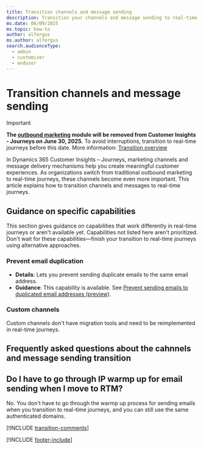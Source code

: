 ```yaml
---
title: Transition channels and message sending
description: Transition your channels and message sending to real-time journeys in Dynamics 365 Customer Insights - Journeys.
ms.date: 06/09/2025
ms.topic: how-to
author: alfergus
ms.author: alfergus
search.audienceType: 
  - admin
  - customizer
  - enduser
---
```


# Transition channels and message sending

> [!IMPORTANT]
> **The [outbound marketing](user-guide.md) module will be removed from Customer Insights - Journeys on June 30, 2025.** To avoid interruptions, transition to real-time journeys before this date. More information: [Transition overview](transition-overview.md)

In Dynamics 365 Customer Insights – Journeys, marketing channels and message delivery mechanisms help you create meaningful customer experiences. As organizations switch from traditional outbound marketing to real-time journeys, these channels become even more important. This article explains how to transition channels and messages to real-time journeys.

## Guidance on specific capabilities

This section gives guidance on capabilities that work differently in real-time journeys or aren't available yet. Capabilities not listed here aren't prioritized. Don't wait for these capabilities—finish your transition to real-time journeys using alternative approaches.

### Prevent email duplication

- **Details**: Lets you prevent sending duplicate emails to the same email address.
- **Guidance**: This capability is available. See [Prevent sending emails to duplicated email addresses (preview)](email-deduplication.md).

### Custom channels

Custom channels don't have migration tools and need to be reimplemented in real-time journeys.

## Frequently asked questions about the cahnnels and message sending transition

## Do I have to go through IP warmp up for email sending when I move to RTM?

No. You don't have to go through the warmp up process for sending emails when you transition to real-time journeys, and you can still use the same authenticated domains.

[!INCLUDE [transition-comments](./includes/transition-comments.md)]

[!INCLUDE [footer-include](./includes/footer-banner.md)]
